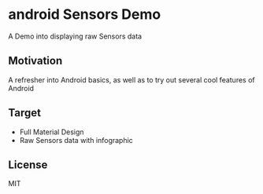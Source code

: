 # android Sensors Demo
A Demo into displaying raw Sensors data

## Motivation
A refresher into Android basics, as well as to try out several cool features of Android

## Target
* Full Material Design
* Raw Sensors data with infographic

## License
MIT
